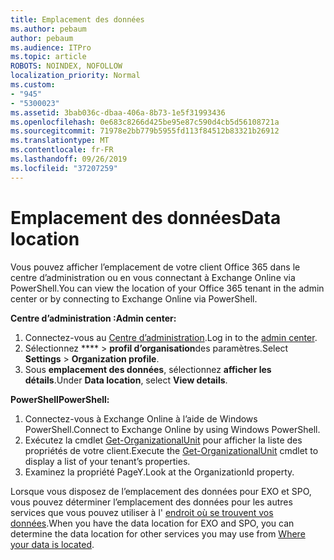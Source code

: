 ```yaml
---
title: Emplacement des données
ms.author: pebaum
author: pebaum
ms.audience: ITPro
ms.topic: article
ROBOTS: NOINDEX, NOFOLLOW
localization_priority: Normal
ms.custom:
- "945"
- "5300023"
ms.assetid: 3bab036c-dbaa-406a-8b73-1e5f31993436
ms.openlocfilehash: 0e683c8266d425be95e87c590d4cb5d56108721a
ms.sourcegitcommit: 71978e2bb779b5955fd113f84512b83321b26912
ms.translationtype: MT
ms.contentlocale: fr-FR
ms.lasthandoff: 09/26/2019
ms.locfileid: "37207259"
---
```

# <a name="data-location"></a><span data-ttu-id="c8e24-102">Emplacement des données</span><span class="sxs-lookup"><span data-stu-id="c8e24-102">Data location</span></span>

<span data-ttu-id="c8e24-103">Vous pouvez afficher l’emplacement de votre client Office 365 dans le centre d’administration ou en vous connectant à Exchange Online via PowerShell.</span><span class="sxs-lookup"><span data-stu-id="c8e24-103">You can view the location of your Office 365 tenant in the admin center or by connecting to Exchange Online via PowerShell.</span></span>


<span data-ttu-id="c8e24-104">**Centre d’administration :**</span><span class="sxs-lookup"><span data-stu-id="c8e24-104">**Admin center:**</span></span>
1. <span data-ttu-id="c8e24-105">Connectez-vous au [Centre d’administration](https://admin.microsoft.com/Adminportal/Home).</span><span class="sxs-lookup"><span data-stu-id="c8e24-105">Log in to the [admin center](https://admin.microsoft.com/Adminportal/Home).</span></span>
2. <span data-ttu-id="c8e24-106">Sélectionnez \*\*\*\* > **profil d’organisation**des paramètres.</span><span class="sxs-lookup"><span data-stu-id="c8e24-106">Select **Settings** > **Organization profile**.</span></span>
3. <span data-ttu-id="c8e24-107">Sous **emplacement des données**, sélectionnez **afficher les détails**.</span><span class="sxs-lookup"><span data-stu-id="c8e24-107">Under **Data location**, select **View details**.</span></span>


<span data-ttu-id="c8e24-108">**PowerShell**</span><span class="sxs-lookup"><span data-stu-id="c8e24-108">**PowerShell:**</span></span>
1. <span data-ttu-id="c8e24-109">Connectez-vous à Exchange Online à l’aide de Windows PowerShell.</span><span class="sxs-lookup"><span data-stu-id="c8e24-109">Connect to Exchange Online by using Windows PowerShell.</span></span>
2. <span data-ttu-id="c8e24-110">Exécutez la cmdlet [Get-OrganizationalUnit](https://docs.microsoft.com/en-us/powershell/module/exchange/active-directory/get-organizationalunit) pour afficher la liste des propriétés de votre client.</span><span class="sxs-lookup"><span data-stu-id="c8e24-110">Execute the [Get-OrganizationalUnit](https://docs.microsoft.com/en-us/powershell/module/exchange/active-directory/get-organizationalunit) cmdlet to display a list of your tenant’s properties.</span></span> 
3. <span data-ttu-id="c8e24-111">Examinez la propriété PageY.</span><span class="sxs-lookup"><span data-stu-id="c8e24-111">Look at the OrganizationId property.</span></span>

<span data-ttu-id="c8e24-112">Lorsque vous disposez de l’emplacement des données pour EXO et SPO, vous pouvez déterminer l’emplacement des données pour les autres services que vous pouvez utiliser à l' [endroit où se trouvent vos données](https://products.office.com/where-is-your-data-located).</span><span class="sxs-lookup"><span data-stu-id="c8e24-112">When you have the data location for EXO and SPO, you can determine the data location for other services you may use from [Where your data is located](https://products.office.com/where-is-your-data-located).</span></span>